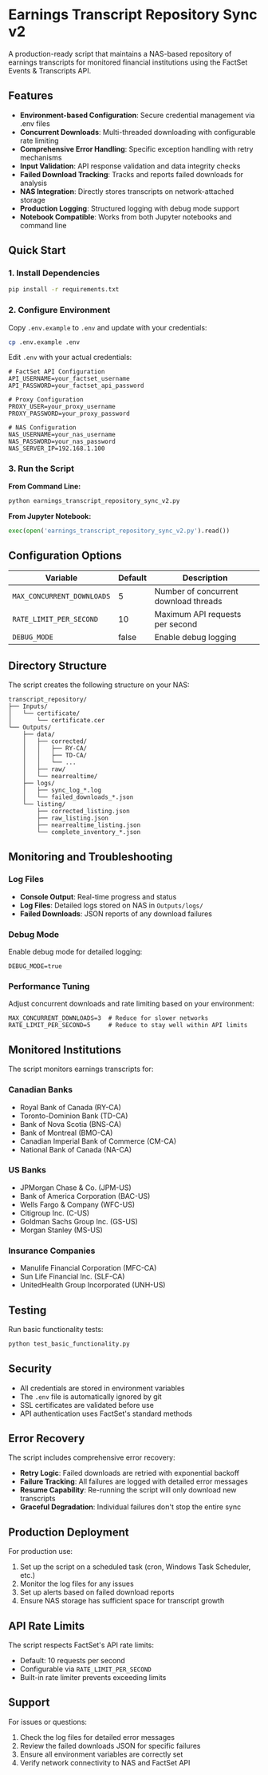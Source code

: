# Earnings Transcript Repository Sync v2

A production-ready script that maintains a NAS-based repository of earnings transcripts for monitored financial institutions using the FactSet Events & Transcripts API.

## Features

- **Environment-based Configuration**: Secure credential management via .env files
- **Concurrent Downloads**: Multi-threaded downloading with configurable rate limiting
- **Comprehensive Error Handling**: Specific exception handling with retry mechanisms
- **Input Validation**: API response validation and data integrity checks
- **Failed Download Tracking**: Tracks and reports failed downloads for analysis
- **NAS Integration**: Directly stores transcripts on network-attached storage
- **Production Logging**: Structured logging with debug mode support
- **Notebook Compatible**: Works from both Jupyter notebooks and command line

## Quick Start

### 1. Install Dependencies

```bash
pip install -r requirements.txt
```

### 2. Configure Environment

Copy `.env.example` to `.env` and update with your credentials:

```bash
cp .env.example .env
```

Edit `.env` with your actual credentials:

```env
# FactSet API Configuration
API_USERNAME=your_factset_username
API_PASSWORD=your_factset_api_password

# Proxy Configuration
PROXY_USER=your_proxy_username
PROXY_PASSWORD=your_proxy_password

# NAS Configuration
NAS_USERNAME=your_nas_username
NAS_PASSWORD=your_nas_password
NAS_SERVER_IP=192.168.1.100
```

### 3. Run the Script

**From Command Line:**
```bash
python earnings_transcript_repository_sync_v2.py
```

**From Jupyter Notebook:**
```python
exec(open('earnings_transcript_repository_sync_v2.py').read())
```

## Configuration Options

| Variable | Default | Description |
|----------|---------|-------------|
| `MAX_CONCURRENT_DOWNLOADS` | 5 | Number of concurrent download threads |
| `RATE_LIMIT_PER_SECOND` | 10 | Maximum API requests per second |
| `DEBUG_MODE` | false | Enable debug logging |

## Directory Structure

The script creates the following structure on your NAS:

```
transcript_repository/
├── Inputs/
│   └── certificate/
│       └── certificate.cer
└── Outputs/
    ├── data/
    │   ├── corrected/
    │   │   ├── RY-CA/
    │   │   ├── TD-CA/
    │   │   └── ...
    │   ├── raw/
    │   └── nearrealtime/
    ├── logs/
    │   ├── sync_log_*.log
    │   └── failed_downloads_*.json
    └── listing/
        ├── corrected_listing.json
        ├── raw_listing.json
        ├── nearrealtime_listing.json
        └── complete_inventory_*.json
```

## Monitoring and Troubleshooting

### Log Files
- **Console Output**: Real-time progress and status
- **Log Files**: Detailed logs stored on NAS in `Outputs/logs/`
- **Failed Downloads**: JSON reports of any download failures

### Debug Mode
Enable debug mode for detailed logging:
```env
DEBUG_MODE=true
```

### Performance Tuning
Adjust concurrent downloads and rate limiting based on your environment:
```env
MAX_CONCURRENT_DOWNLOADS=3  # Reduce for slower networks
RATE_LIMIT_PER_SECOND=5     # Reduce to stay well within API limits
```

## Monitored Institutions

The script monitors earnings transcripts for:

### Canadian Banks
- Royal Bank of Canada (RY-CA)
- Toronto-Dominion Bank (TD-CA)
- Bank of Nova Scotia (BNS-CA)
- Bank of Montreal (BMO-CA)
- Canadian Imperial Bank of Commerce (CM-CA)
- National Bank of Canada (NA-CA)

### US Banks
- JPMorgan Chase & Co. (JPM-US)
- Bank of America Corporation (BAC-US)
- Wells Fargo & Company (WFC-US)
- Citigroup Inc. (C-US)
- Goldman Sachs Group Inc. (GS-US)
- Morgan Stanley (MS-US)

### Insurance Companies
- Manulife Financial Corporation (MFC-CA)
- Sun Life Financial Inc. (SLF-CA)
- UnitedHealth Group Incorporated (UNH-US)

## Testing

Run basic functionality tests:
```bash
python test_basic_functionality.py
```

## Security

- All credentials are stored in environment variables
- The `.env` file is automatically ignored by git
- SSL certificates are validated before use
- API authentication uses FactSet's standard methods

## Error Recovery

The script includes comprehensive error recovery:
- **Retry Logic**: Failed downloads are retried with exponential backoff
- **Failure Tracking**: All failures are logged with detailed error messages
- **Resume Capability**: Re-running the script will only download new transcripts
- **Graceful Degradation**: Individual failures don't stop the entire sync

## Production Deployment

For production use:
1. Set up the script on a scheduled task (cron, Windows Task Scheduler, etc.)
2. Monitor the log files for any issues
3. Set up alerts based on failed download reports
4. Ensure NAS storage has sufficient space for transcript growth

## API Rate Limits

The script respects FactSet's API rate limits:
- Default: 10 requests per second
- Configurable via `RATE_LIMIT_PER_SECOND`
- Built-in rate limiter prevents exceeding limits

## Support

For issues or questions:
1. Check the log files for detailed error messages
2. Review the failed downloads JSON for specific failures
3. Ensure all environment variables are correctly set
4. Verify network connectivity to NAS and FactSet API